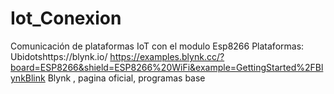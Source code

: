 # Iot_Conexion
Comunicación de plataformas IoT con el modulo Esp8266
Plataformas:
Ubidotshttps://blynk.io/
https://examples.blynk.cc/?board=ESP8266&shield=ESP8266%20WiFi&example=GettingStarted%2FBlynkBlink 
Blynk , pagina oficial, programas base 
